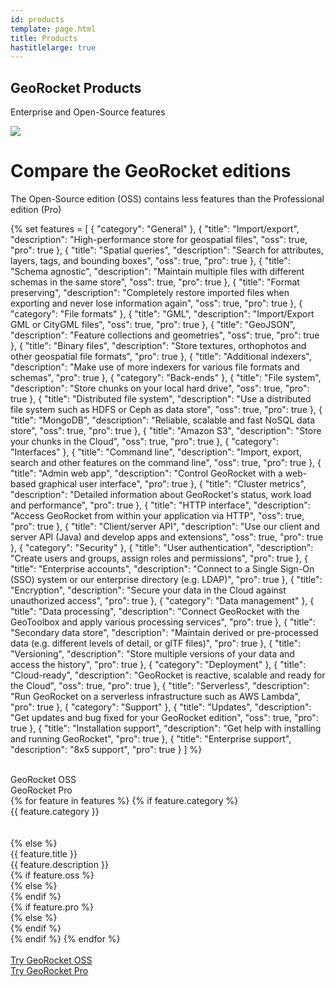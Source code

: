 ```yaml
---
id: products
template: page.html
title: Products
hastitlelarge: true
---
```


<div class="title-large pb-0 pt-5">
  <div class="container">
    <div class="row">
      <div class="col-md-7 text-md-left pb-4 pb-sm-5 pt-4 pb-md-0 pt-md-2 pt-lg-4">
        <h2>GeoRocket Products</h2>
        <p class="hidden-md-down">Enterprise and Open-Source features</p>
      </div>
      <div class="col-md-5 px-5 px-sm-4 px-md-0">
        <img class="img-fluid" src="{{ site.url }}/images/products/georocket-pro.png">
      </div>
    </div>
  </div>
</div>

<div class="container container-main">
<div class="row">
<div class="col-md-12">

<h1 class="text-center">Compare the GeoRocket editions</h1>

<p class="lead text-center">The Open-Source edition (OSS) contains less features than the Professional edition (Pro)</p>

{%
set features = [
  {
    "category": "General"
  },
  {
    "title": "Import/export",
    "description": "High-performance store for geospatial files",
    "oss": true,
    "pro": true
  },
  {
    "title": "Spatial queries",
    "description": "Search for attributes, layers, tags, and bounding boxes",
    "oss": true,
    "pro": true
  },
  {
    "title": "Schema agnostic",
    "description": "Maintain multiple files with different schemas in the same store",
    "oss": true,
    "pro": true
  },
  {
    "title": "Format preserving",
    "description": "Completely restore imported files when exporting and never lose information again",
    "oss": true,
    "pro": true
  },
  {
    "category": "File formats"
  },
  {
    "title": "GML",
    "description": "Import/Export GML or CityGML files",
    "oss": true,
    "pro": true
  },
  {
    "title": "GeoJSON",
    "description": "Feature collections and geometries",
    "oss": true,
    "pro": true
  },
  {
    "title": "Binary files",
    "description": "Store textures, orthophotos and other geospatial file formats",
    "pro": true
  },
  {
    "title": "Additional indexers",
    "description": "Make use of more indexers for various file formats and schemas",
    "pro": true
  },
  {
    "category": "Back-ends"
  },
  {
    "title": "File system",
    "description": "Store chunks on your local hard drive",
    "oss": true,
    "pro": true
  },
  {
    "title": "Distributed file system",
    "description": "Use a distributed file system such as HDFS or Ceph as data store",
    "oss": true,
    "pro": true
  },
  {
    "title": "MongoDB",
    "description": "Reliable, scalable and fast NoSQL data store",
    "oss": true,
    "pro": true
  },
  {
    "title": "Amazon S3",
    "description": "Store your chunks in the Cloud",
    "oss": true,
    "pro": true
  },
  {
    "category": "Interfaces"
  },
  {
    "title": "Command line",
    "description": "Import, export, search and other features on the command line",
    "oss": true,
    "pro": true
  },
  {
    "title": "Admin web app",
    "description": "Control GeoRocket with a web-based graphical user interface",
    "pro": true
  },
  {
    "title": "Cluster metrics",
    "description": "Detailed information about GeoRocket's status, work load and performance",
    "pro": true
  },
  {
    "title": "HTTP interface",
    "description": "Access GeoRocket from within your application via HTTP",
    "oss": true,
    "pro": true
  },
  {
    "title": "Client/server API",
    "description": "Use our client and server API (Java) and develop apps and extensions",
    "oss": true,
    "pro": true
  },
  {
    "category": "Security"
  },
  {
    "title": "User authentication",
    "description": "Create users and groups, assign roles and permissions",
    "pro": true
  },
  {
    "title": "Enterprise accounts",
    "description": "Connect to a Single Sign-On (SSO) system or our enterprise directory (e.g. LDAP)",
    "pro": true
  },
  {
    "title": "Encryption",
    "description": "Secure your data in the Cloud against unauthorized access",
    "pro": true
  },
  {
    "category": "Data management"
  },
  {
    "title": "Data processing",
    "description": "Connect GeoRocket with the GeoToolbox and apply various processing services",
    "pro": true
  },
  {
    "title": "Secondary data store",
    "description": "Maintain derived or pre-processed data (e.g. different levels of detail, or glTF files)",
    "pro": true
  },
  {
    "title": "Versioning",
    "description": "Store multiple versions of your data and access the history",
    "pro": true
  },
  {
    "category": "Deployment"
  },
  {
    "title": "Cloud-ready",
    "description": "GeoRocket is reactive, scalable and ready for the Cloud",
    "oss": true,
    "pro": true
  },
  {
    "title": "Serverless",
    "description": "Run GeoRocket on a serverless infrastructure such as AWS Lambda",
    "pro": true
  },
  {
    "category": "Support"
  },
  {
    "title": "Updates",
    "description": "Get updates and bug fixed for your GeoRocket edition",
    "oss": true,
    "pro": true
  },
  {
    "title": "Installation support",
    "description": "Get help with installing and running GeoRocket",
    "pro": true
  },
  {
    "title": "Enterprise support",
    "description": "8x5 support",
    "pro": true
  }
]
%}

<div class="compare-editions">
  <div class="compare-head compare-row">
    <div class="compare-col-1">&nbsp;</div>
    <div class="compare-col-2"><span class="hidden-xs-down">GeoRocket </span>OSS</div>
    <div class="compare-col-3"><span class="hidden-xs-down">GeoRocket </span>Pro</div>
  </div>
{% for feature in features %}
  {% if feature.category %}
  <div class="compare-row compare-category-row {% if loop.index0 == 0 %}first-row{% endif %}">
    <div class="compare-col-1 category-title">{{ feature.category }}</div>
    <div class="compare-col-2">&nbsp;</div>
    <div class="compare-col-3">&nbsp;</div>
  </div>
  {% else %}
  <div class="compare-row">
    <div class="compare-col-1">{{ feature.title }}<div class="description">{{ feature.description }}</div></div>
    <div class="compare-col-2">
      {% if feature.oss %}<div class="yes"><i class="mdi mdi-check-circle-outline" aria-hidden="true"></i></div>{% else %}<div class="no"><i class="mdi mdi-close-circle-outline" aria-hidden="true"></i></div>{% endif %}
    </div>
    <div class="compare-col-3">
      {% if feature.pro %}<div class="yes"><i class="mdi mdi-check-circle-outline" aria-hidden="true"></i></div>{% else %}<div class="no"><i class="mdi mdi-close-circle-outline" aria-hidden="true"></i></div>{% endif %}
    </div>
  </div>
  {% endif %}
{% endfor %}
  <div class="compare-row">
    <div class="compare-col-1">&nbsp;</div>
    <div class="compare-col-2"><a href="{{ site.url }}/try" class="btn btn-primary">Try <span class="hidden-sm-down"><span class="hidden-md-down">GeoRocket </span>OSS</span></a></div>
    <div class="compare-col-3"><a href="{{ site.url }}/try" class="btn btn-primary">Try <span class="hidden-sm-down"><span class="hidden-md-down">GeoRocket </span>Pro</span></a></div>
  </div>
</div>

</div>
</div>
</div>
